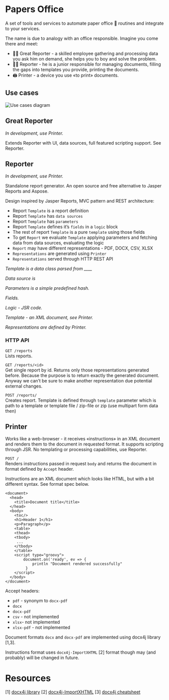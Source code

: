 # Papers Office

A set of tools and services to automate paper office 📝 routines and integrate to your services.

The name is due to analogy with an office responsible. Imagine you come there and meet:

- 🧑‍💼 Great Reporter - a skilled employee gathering and processing data you ask him on demand, she helps you to boy and solve the problem.
- 👨‍💻 Reporter - he is a junior responsible for managing documents, filling the gaps into templates you provide, printing the documents.
- 🖨 Printer - a device you use «to print» documents.

## Use cases

![Use cases diagram](http://www.plantuml.com/plantuml/proxy?cache=no&src=https://raw.github.com/yoursdearboy/printer/master/src/docs/use-cases.puml)

## Great Reporter

*In development, use Printer.*

Extends Reporter with UI, data sources, full featured scripting support. See Reporter.

## Reporter

*In development, use Printer.*

Standalone report generator. An open source and free alternative to Jasper Reports and Aspose. 

Design inspired by Jasper Reports, MVC pattern and REST architecture:

- Report `Template` is a report definition
- Report `Template` has `data sources`
- Report `Template` has `parameters`
- Report `Template` defines it’s `fields` in a `logic` block
- The rest of report `Template` is a pure `template` using those fields
- To get `Report` we evaluate `Template` applying parameters and fetching data from data sources, evaluating the logic
- `Report` may have different representations - PDF, DOCX, CSV, XLSX
- `Representations` are generated using `Printer`
- `Representations` served through HTTP REST API

*Template is a data class parsed from ____*

*Data source is*

*Parameters is a simple predefined hash.*

*Fields.*

*Logic - JSR code.*

*Template - an XML document, see Printer.*

*Representations are defined by Printer.*

### HTTP API

`GET /reports`  
Lists reports.

`GET /reports/<id>`  
Get single report by id.
Returns only those representations generated before. Because the purpose is to return exactly the generated document. Anyway we can’t be sure to make another representation due potential external changes.

`POST /reports/`  
Creates report. Template is defined through `template` parameter which is path to a template or template file / zip-file or zip (use multipart form data then)

## Printer

Works like a web-browser - it receives «instructions» in an XML document and renders them to the document in requested format. It supports scripting through JSR. No templating or processing capabilities, use Reporter.

`POST /`  
Renders instructions passed in request `body` and returns the document in format defined by `Accept` header.

Instructions are an XML document which looks like HTML, but with a bit different syntax. See format spec below.

```
<document>
  <head>
    <title>Document title</title>
  </head>
  <body>
    <toc/>
    <h1>Header 1</h1>
    <p>Paragraph</p>
    <table>
    <thead>
    <tbody>
     ...
    </tbody>
    </table>
    <script type="groovy">
        document.on('ready', ev => {
            println "Document rendered successfully"
         }
    </script>
  </body>
</document>
```

Accept headers:

- `pdf` - synonym to `docx-pdf`
- `docx`
- `docx-pdf`
- `csv` - not implemented
- `xlsx`- not implemented
- `xlsx-pdf` - not implemented

Document formats `docx` and `docx-pdf` are implemented using docx4j library [1,3]. 

Instructions format uses `docx4j-ImportXHTML` [2] format though may (and probably) will be changed in future.

# Resources

[1] [docx4j library](https://www.docx4java.org/trac/docx4j)
[2] [docx4j-ImportXHTML](https://github.com/plutext/docx4j-ImportXHTML)
[3] [docx4j cheatsheet](https://docx4java.org/docx4j/plutext-docx4j_on_a_page-v800.pdf)